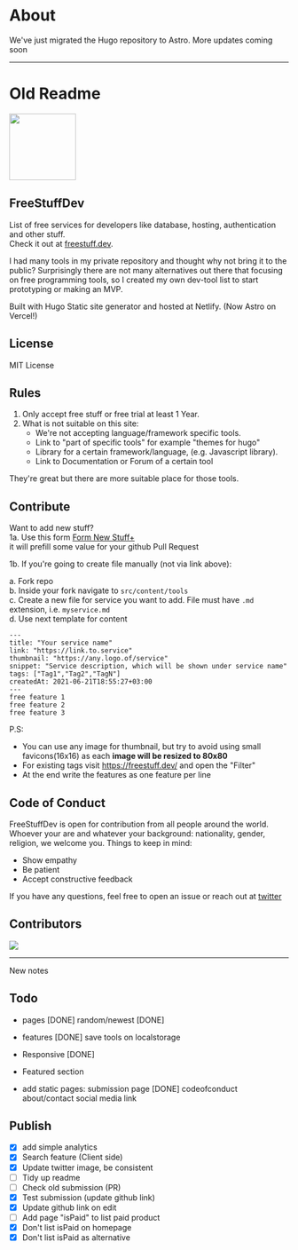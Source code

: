 # About
We've just migrated the Hugo repository to Astro. More updates coming soon

---

# Old Readme

<img src="https://i.ibb.co/ZHwQF1b/Screen-Shot-2022-09-23-at-15-50-49-removebg-preview.png" width="120px"/>


## FreeStuffDev
List of free services for developers like database, hosting, authentication and other stuff.  
Check it out at [freestuff.dev](https://freestuff.dev). 

I had many tools in my private repository and thought why not bring it to the public?
Surprisingly there are not many alternatives out there that focusing on free programming tools, so I created my own dev-tool list to start prototyping or making an MVP.


Built with Hugo Static site generator and hosted at Netlify. (Now Astro on Vercel!)

## License
MIT License

## Rules
1. Only accept free stuff or free trial at least 1 Year.
2. What is not suitable on this site:   
   - We're not accepting language/framework specific tools. 
   - Link to "part of specific tools" for example "themes for hugo"
   - Library for a certain framework/language, (e.g. Javascript library). 
   - Link to Documentation or Forum of a certain tool

They're great but there are more suitable place for those tools. 

## Contribute
Want to add new stuff?   
1a. Use this form
[Form New Stuff+](https://freestuff.dev/submit)  
it will prefill some value for your github Pull Request

1b. If you're going to create file manually (not via link above):

a. Fork repo  
b. Inside your fork navigate to `src/content/tools`  
c. Create a new file for service you want to add. File must have `.md` extension, i.e. `myservice.md`  
d. Use next template for content

```
---
title: "Your service name"
link: "https://link.to.service"
thumbnail: "https://any.logo.of/service"
snippet: "Service description, which will be shown under service name"
tags: ["Tag1","Tag2","TagN"]
createdAt: 2021-06-21T18:55:27+03:00
---
free feature 1
free feature 2
free feature 3
```

P.S:

- You can use any image for thumbnail, but try to avoid using small favicons(16x16) as each **image will be resized to 80x80**
- For existing tags visit https://freestuff.dev/ and open the "Filter"
- At the end write the features as one feature per line

## Code of Conduct
FreeStuffDev is open for contribution from all people around the world. Whoever your are and whatever your background: nationality, gender, religion, we welcome you. Things to keep in mind:
- Show empathy
- Be patient
- Accept constructive feedback

If you have any questions, feel free to open an issue or reach out at [twitter](https://twitter.com/hilmanski)

## Contributors
<a href="https://github.com/hilmanski/freeStuffDev/graphs/contributors">
  <img src="https://contrib.rocks/image?repo=hilmanski/freeStuffDev" />
</a>


--- 

New notes

## Todo

- pages [DONE]
random/newest [DONE]

- features [DONE]
save tools on localstorage

- Responsive [DONE]

- Featured section

- add static pages:
submission page [DONE]
codeofconduct
about/contact
social media link


## Publish
- [X] add simple analytics
- [X] Search feature (Client side)
- [X] Update twitter image, be consistent
- [ ] Tidy up readme
- [ ] Check old submission (PR)
- [X] Test submission (update github link)
- [X] Update github link on edit
- [ ] Add page "isPaid" to list paid product
- [X] Don't list isPaid on homepage
- [X] Don't list isPaid as alternative
